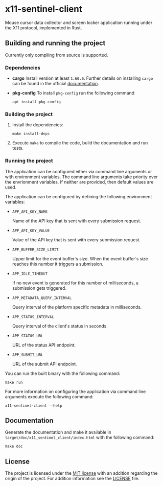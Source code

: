 # x11-sentinel-client

Mouse cursor data collector and screen locker application running under the X11
protocol, implemented in Rust.

## Building and running the project

Currently only compiling from source is supported.

### Dependencies

*   **cargo**
    Install version at least `1.60.0`. Further details on installing `cargo` can
    be found in the official [documentation](https://doc.rust-lang.org/cargo/getting-started/installation.html).

*   **pkg-config**
    To install `pkg-config` run the following command:

    ```
    apt install pkg-config
    ```

### Building the project

1.  Install the dependencies:

    ```
    make install-deps
    ```

2.  Execute `make` to compile the code, build the documentation and run tests.

### Running the project

The application can be configured either via command line arguments or with
environment variables. The command line arguments take priority over the
envrionment variables. If neither are provided, then default values are used.

The application can be configured by defining the following environment
variables:

*   `APP_API_KEY_NAME`

    Name of the API key that is sent with every submission request.

*   `APP_API_KEY_VALUE`

    Value of the API key that is sent with every submission request.

*   `APP_BUFFER_SIZE_LIMIT`

    Upper limit for the event buffer's size. When the event buffer's size
    reaches this number it triggers a submission.

*   `APP_IDLE_TIMEOUT`

    If no new event is generated for this number of milliseconds, a submission
    gets triggered.

*   `APP_METADATA_QUERY_INTERVAL`

    Query interval of the platform specific metadata in milliseconds.

*   `APP_STATUS_INTERVAL`

    Query interval of the client's status in seconds.

*   `APP_STATUS_URL`

    URL of the status API endpoint.

*   `APP_SUBMIT_URL`

    URL of the submit API endpoint.

You can run the built binary with the following command:

```
make run
```

For more information on configuring the application via command line arguments
execute the following command:

```
x11-sentinel-client --help
```

## Documentation

Generate the documentation and make it available in
`target/doc/x11_sentinel_client/index.html` with the following command:

```
make doc
```

## License

The project is licensed under the
[MIT license](http://opensource.org/licenses/MIT) with an addition regarding the
origin of the project. For addition information see the [LICENSE](LICENSE) file.
